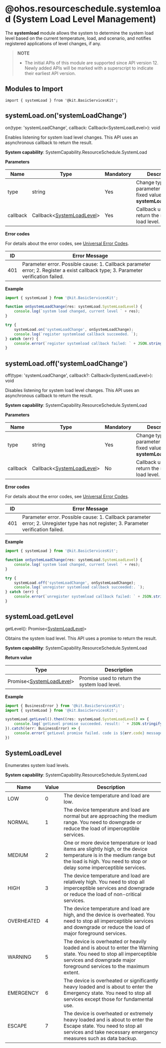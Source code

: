 # @ohos.resourceschedule.systemload (System Load Level Management)

The **systemload** module allows the system to determine the system load level based on the current temperature, load, and scenario, and notifies registered applications of level changes, if any.

> **NOTE**
>
> - The initial APIs of this module are supported since API version 12. Newly added APIs will be marked with a superscript to indicate their earliest API version.

## Modules to Import

```
import { systemLoad } from '@kit.BasicServicesKit';
```

## systemLoad.on('systemLoadChange')

on(type: 'systemLoadChange', callback: Callback\<SystemLoadLevel>): void

Enables listening for system load level changes. This API uses an asynchronous callback to return the result.

**System capability**: SystemCapability.ResourceSchedule.SystemLoad

**Parameters**

| Name      | Type                         | Mandatory  | Description                                      |
| --------- | --------------------------- | ---- | ---------------------------------------- |
| type | string                      | Yes   | Change type. This parameter has a fixed value of **systemLoadChange**.                              |
| callback  | Callback&lt;[SystemLoadLevel](#systemloadlevel)&gt; | Yes   | Callback used to return the system load level.|

**Error codes**

For details about the error codes, see [Universal Error Codes](../errorcode-universal.md).

| ID | Error Message            |
| ---- | --------------------- |
| 401 | Parameter error. Possible cause: 1. Callback parameter error; 2. Register a exist callback type; 3. Parameter verification failed. |

**Example**

```ts
import { systemLoad } from '@kit.BasicServicesKit';

function onSystemLoadChange(res: systemLoad.SystemLoadLevel) {
    console.log(`system load changed, current level ` + res);
}

try {
    systemLoad.on('systemLoadChange', onSystemLoadChange);
    console.log(`register systemload callback succeeded. `);
} catch (err) {
    console.error(`register systemload callback failed: ` + JSON.stringify(err));
}
```

## systemLoad.off('systemLoadChange')

off(type: 'systemLoadChange', callback?: Callback\<SystemLoadLevel>): void

Disables listening for system load level changes. This API uses an asynchronous callback to return the result.

**System capability**: SystemCapability.ResourceSchedule.SystemLoad

**Parameters**

| Name      | Type                         | Mandatory  | Description                                      |
| --------- | --------------------------- | ---- | ---------------------------------------- |
| type | string                      | Yes   | Change type. This parameter has a fixed value of **systemLoadChange**.                              |
| callback  | Callback&lt;[SystemLoadLevel](#systemloadlevel)&gt; | No   | Callback used to return the system load level.|

**Error codes**

For details about the error codes, see [Universal Error Codes](../errorcode-universal.md).

| ID | Error Message            |
| ---- | --------------------- |
| 401 | Parameter error. Possible cause: 1. Callback parameter error; 2. Unregister type has not register; 3. Parameter verification failed. |

**Example**

```ts
import { systemLoad } from '@kit.BasicServicesKit';

function onSystemLoadChange(res: systemLoad.SystemLoadLevel) {
    console.log(`system load changed, current level ` + res);
}

try {
    systemLoad.off('systemLoadChange', onSystemLoadChange);
    console.log(`unregister systemload callback succeeded:. `);
} catch (err) {
    console.error(`unregister systemload callback failed: ` + JSON.stringify(err));
}
```

## systemLoad.getLevel

getLevel(): Promise&lt;[SystemLoadLevel](#systemloadlevel)&gt;

Obtains the system load level. This API uses a promise to return the result.

**System capability**: SystemCapability.ResourceSchedule.SystemLoad

**Return value**

| Type                   | Description                                      |
| --------------------- | ---------------------------------------- |
| Promise&lt;[SystemLoadLevel](#systemloadlevel)&gt; | Promise used to return the system load level.|

**Example**

```ts
import { BusinessError } from '@kit.BasicServicesKit';
import { systemLoad } from '@kit.BasicServicesKit';

systemLoad.getLevel().then((res: systemLoad.SystemLoadLevel) => {
    console.log(`getLevel promise succeeded. result: ` + JSON.stringify(res));
}).catch((err: BusinessError) => {
    console.error(`getLevel promise failed. code is ${err.code} message is ${err.message}`);
})
```

## SystemLoadLevel

Enumerates system load levels.

**System capability**: SystemCapability.ResourceSchedule.SystemLoad

| Name                    | Value | Description                   |
| ----------------------- | ---- | --------------------- |
| LOW          | 0    | The device temperature and load are low.                 |
| NORMAL       | 1    | The device temperature and load are normal but are approaching the medium range. You need to downgrade or reduce the load of imperceptible services.                 |
| MEDIUM       | 2    | One or more device temperature or load items are slightly high, or the device temperature is in the medium range but the load is high. You need to stop or delay some imperceptible services.                   |
| HIGH         | 3    | The device temperature and load are relatively high. You need to stop all imperceptible services and downgrade or reduce the load of non-critical services.                 |
| OVERHEATED   | 4    | The device temperature and load are high, and the device is overheated. You need to stop all imperceptible services and downgrade or reduce the load of major foreground services.                 |
| WARNING     | 5    | The device is overheated or heavily loaded and is about to enter the Warning state. You need to stop all imperceptible services and downgrade major foreground services to the maximum extent.                |
| EMERGENCY    | 6    | The device is overheated or significantly heavy loaded and is about to enter the Emergency state. You need to stop all services except those for fundamental use.       |
| ESCAPE      | 7    | The device is overheated or extremely heavy loaded and is about to enter the Escape state. You need to stop all services and take necessary emergency measures such as data backup.       |
